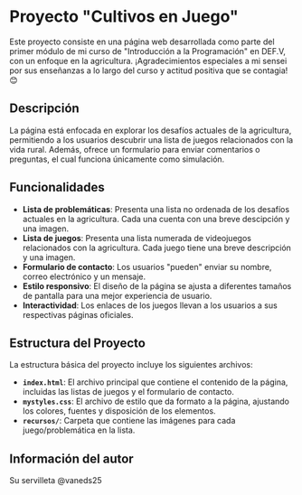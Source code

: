 # Proyecto "Cultivos en Juego"

Este proyecto consiste en una página web desarrollada como parte del primer módulo de mi curso de "Introducción a la Programación" en DEF.V, con un enfoque en la agricultura. ¡Agradecimientos especiales a mi sensei por sus enseñanzas a lo largo del curso y actitud positiva que se contagia! 😊

## Descripción

La página está enfocada en explorar los desafíos actuales de la agricultura, permitiendo a los usuarios descubrir una lista de juegos relacionados con la vida rural. Además, ofrece un formulario para enviar comentarios o preguntas, el cual funciona únicamente como simulación.

## Funcionalidades

- **Lista de problemáticas**: Presenta una lista no ordenada de los desafíos actuales en la agricultura. Cada una cuenta con una breve descipción y una imagen. 
- **Lista de juegos**: Presenta una lista numerada de videojuegos relacionados con la agricultura. Cada juego tiene una breve descripción y una imagen.
- **Formulario de contacto**: Los usuarios "pueden" enviar su nombre, correo electrónico y un mensaje.
- **Estilo responsivo**: El diseño de la página se ajusta a diferentes tamaños de pantalla para una mejor experiencia de usuario.
- **Interactividad**: Los enlaces de los juegos llevan a los usuarios a sus respectivas páginas oficiales.

## Estructura del Proyecto

La estructura básica del proyecto incluye los siguientes archivos:

- **`index.html`**: El archivo principal que contiene el contenido de la página, incluidas las listas de juegos y el formulario de contacto.
- **`mystyles.css`**: El archivo de estilo que da formato a la página, ajustando los colores, fuentes y disposición de los elementos.
- **`recursos/`**: Carpeta que contiene las imágenes para cada juego/problemática en la lista.

## Información del autor 

Su servilleta @vaneds25
